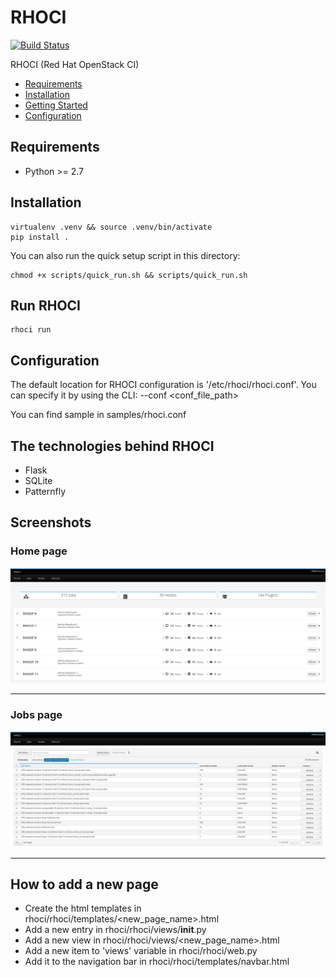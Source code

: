 # RHOCI

[![Build Status](https://travis-ci.org/bregman-arie/rhoci.svg?branch=master)](https://travis-ci.org/bregman-arie/rhoci)

RHOCI (Red Hat OpenStack CI)

* [Requirements](#requirements)
* [Installation](#installation)
* [Getting Started](#getting-started)
* [Configuration](#configuration)

## Requirements

* Python >= 2.7

## Installation

    virtualenv .venv && source .venv/bin/activate
    pip install .

You can also run the quick setup script in this directory:

    chmod +x scripts/quick_run.sh && scripts/quick_run.sh

## Run RHOCI

    rhoci run

## Configuration 

The default location for RHOCI configuration is '/etc/rhoci/rhoci.conf'.
You can specify it by using the CLI: --conf <conf_file_path>

You can find sample in samples/rhoci.conf

## The technologies behind RHOCI

* Flask
* SQLite
* Patternfly

## Screenshots

### Home page

<div align="center"><img src="./doc/home_page.png" alt="RHOCI Home Page"></div><hr />

### Jobs page

<div align="center"><img src="./doc/jobs_page.png" alt="RHOCI Jobs Page"></div><hr />

## How to add a new page

* Create the html templates in rhoci/rhoci/templates/<new_page_name>.html
* Add a new entry in rhoci/rhoci/views/__init__.py
* Add a new view in rhoci/rhoci/views/<new_page_name>.html
* Add a new item to 'views' variable in rhoci/rhoci/web.py
* Add it to the navigation bar in rhoci/rhoci/templates/navbar.html

